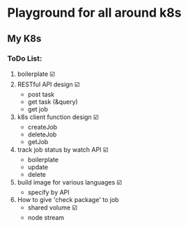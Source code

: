 # Playground for all around k8s

## My K8s
### ToDo List:
1. boilerplate ☑️
2. RESTful API design ☑️
   - post task 
   - get task (&query) 
   - get job 
4. k8s client function design ☑️
   - createJob 
   - deleteJob 
   - getJob 
5. track job status by watch API ☑️
   - boilerplate 
   - update 
   - delete 
6. build image for various languages ☑️
   - specify by API
7. How to give 'check package' to job 
   - shared volume ☑️
   - node stream

 
